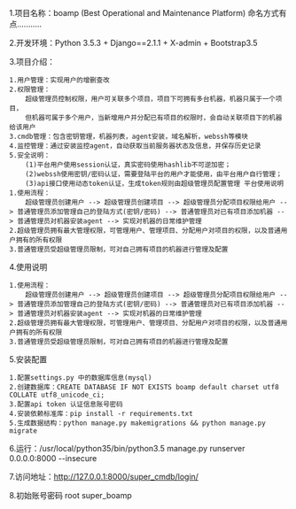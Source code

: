 1.项目名称：boamp (Best Operational and Maintenance Platform) 命名方式有点...........

2.开发环境：Python 3.5.3 + Django==2.1.1 + X-admin + Bootstrap3.5

3.项目介绍：

    1.用户管理：实现用户的增删查改
    2.权限管理：
        超级管理员控制权限，用户可关联多个项目，项目下可拥有多台机器，机器只属于一个项目，
        但机器可属于多个用户，当新增用户并分配已有项目的权限时，会自动关联项目下的机器给该用户
    3.cmdb管理：包含密钥管理，机器列表，agent安装，域名解析，webssh等模块
    4.监控管理：通过安装监控agent，自动获取当前服务器状态及信息，并保存历史记录
    5.安全说明：
        (1)平台用户使用session认证，真实密码使用hashlib不可逆加密；
        (2)webssh使用密钥/密码认证，需要登陆平台的用户才能使用，由平台用户自行管理；
        (3)api接口使用动态token认证，生成token规则由超级管理员配置管理 平台使用说明
    1.使用流程：
        超级管理员创建用户 --> 超级管理员创建项目 --> 超级管理员分配项目权限给用户 --> 普通管理员添加管理自己的登陆方式(密钥/密码) --> 普通管理员对已有项目添加机器 --> 普通管理员对机器安装agent --> 实现对机器的日常维护管理
    2.超级管理员拥有最大管理权限，可管理用户、管理项目、分配用户对项目的权限，以及普通用户拥有的所有权限
    3.普通管理员受超级管理员限制，可对自己拥有项目的机器进行管理及配置

4.使用说明

    1.使用流程：
        超级管理员创建用户 --> 超级管理员创建项目 --> 超级管理员分配项目权限给用户 --> 普通管理员添加管理自己的登陆方式(密钥/密码) --> 普通管理员对已有项目添加机器 --> 普通管理员对机器安装agent --> 实现对机器的日常维护管理
    2.超级管理员拥有最大管理权限，可管理用户、管理项目、分配用户对项目的权限，以及普通用户拥有的所有权限
    3.普通管理员受超级管理员限制，可对自己拥有项目的机器进行管理及配置

5.安装配置

    1.配置settings.py 中的数据库信息(mysql)
    2.创建数据库：CREATE DATABASE IF NOT EXISTS boamp default charset utf8 COLLATE utf8_unicode_ci;
    3.配置api token 认证信息账号密码
    4.安装依赖标准库：pip install -r requirements.txt
    5.生成数据结构：python manage.py makemigrations && python manage.py migrate

6.运行：/usr/local/python35/bin/python3.5 manage.py runserver 0.0.0.0:8000 --insecure

7.访问地址：http://127.0.0.1:8000/super_cmdb/login/

8.初始账号密码
    root
    super_boamp
